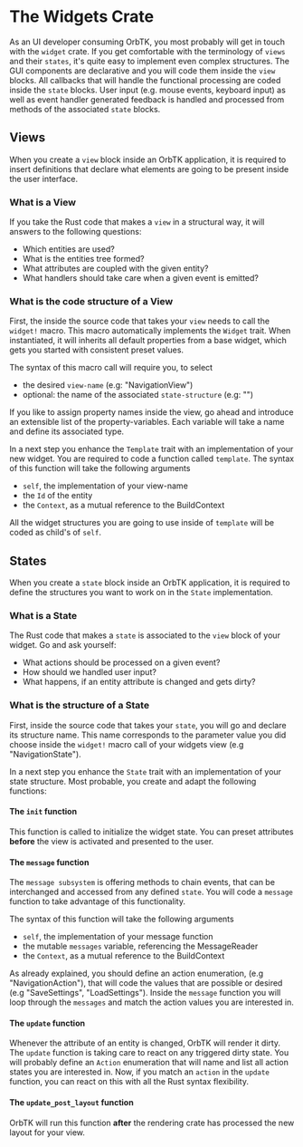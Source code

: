 # The Widgets Crate

As an UI developer consuming OrbTK, you most probably will get in touch with
the `widget` crate. If you get comfortable with the terminology of `views` and
their `states`, it's quite easy to implement even complex structures. The GUI
components are declarative and you will code them inside the `view` blocks. All
callbacks that will handle the functional processing are coded inside the
`state` blocks. User input (e.g. mouse events, keyboard input) as well as event
handler generated feedback is handled and processed from methods of the
associated `state` blocks.

## Views

When you create a `view` block inside an OrbTK application, it is required to insert
definitions that declare what elements are going to be present inside the user
interface.

### What is a View

If you take the Rust code that makes a `view` in a structural way, it will
answers to the following questions:

* Which entities are used?
* What is the entities tree formed?
* What attributes are coupled with the given entity?
* What handlers should take care when a given event is emitted?

### What is the code structure of a View

First, the inside the source code that takes your `view` needs to call the
`widget!` macro. This macro automatically implements the `Widget` trait. When
instantiated, it will inherits all default properties from a base widget,
which gets you started with consistent preset values.

The syntax of this macro call will require you, to select

* the desired `view-name` (e.g: "NavigationView")
* optional: the name of the associated `state-structure` (e.g: "<NavigationState>")

If you like to assign property names inside the view, go ahead and introduce
an extensible list of the property-variables. Each variable will take a name
and define its associated type.

In a next step you enhance the `Template` trait with an implementation
of your new widget. You are required to code a function called `template`.
The syntax of this function will take the following arguments

* `self`, the implementation of your view-name
* the `Id` of the entity
* the `Context`, as a mutual reference to the BuildContext

All the widget structures you are going to use inside of `template` will be
coded as child's of `self`.

## States

When you create a `state` block inside an OrbTK application, it is required to
define the structures you want to work on in the `State` implementation.

### What is a State

The Rust code that makes a `state` is associated to the `view` block of your
widget. Go and ask yourself:

* What actions should be processed on a given event?
* How should we handled user input?
* What happens, if an entity attribute is changed and gets dirty?

### What is the structure of a State

First, inside the source code that takes your `state`, you will go and
declare its structure name. This name corresponds to the parameter value you did
choose inside the `widget!` macro call of your widgets view (e.g
"NavigationState").

In a next step you enhance the `State` trait with an implementation of your state
structure. Most probable, you create and adapt the following functions:

#### The `init` function

This function is called to initialize the widget state. You can preset attributes
**before** the view is activated and presented to the user.

#### The `message` function

The `message subsystem` is offering methods to chain events, that can be
interchanged and accessed from any defined `state`. You will code a `message`
function to take advantage of this functionality.

The syntax of this function will take the following arguments

* `self`, the implementation of your message function
* the mutable `messages` variable, referencing the MessageReader
* the `Context`, as a mutual reference to the BuildContext

As already explained, you should define an action enumeration,
(e.g  "NavigationAction"), that will code the values that are possible or
desired (e.g "SaveSettings", "LoadSettings"). Inside the `message` function
you will loop through the `messages` and match the action values you are
interested in.

#### The `update` function

Whenever the attribute of an entity is changed, OrbTK will render it dirty. The
`update` function is taking care to react on any triggered dirty state. You will
probably define an `Action` enumeration that will name and list all action states
you are interested in. Now, if you match an `action` in the `update` function,
you can react  on this with all the Rust syntax flexibility.

#### The `update_post_layout` function

OrbTK will run this function **after** the rendering crate has processed the new
layout for your view.
